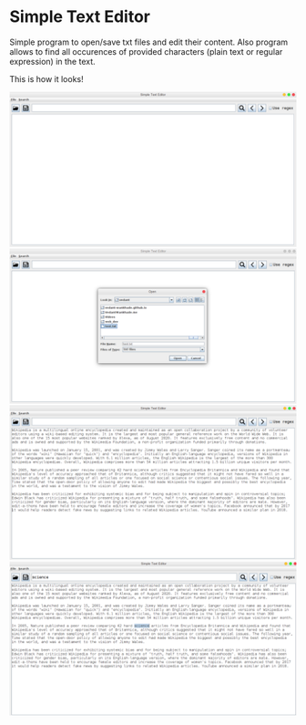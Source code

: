 # Simple Text Editor

Simple program to open/save txt files and edit their content.
Also program allows to find all occurences of provided characters (plain text or regular expression) in the text.

This is how it looks!

![](./demo/empty.png)
![](./demo/choosingFile.png)
![](./demo/text.png)
![](./demo/searching.png)
